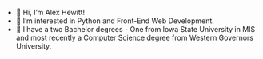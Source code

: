 - 👋 Hi, I’m Alex Hewitt!
- 👀 I’m interested in Python and Front-End Web Development.
- 🌱 I have a two Bachelor degrees - One from Iowa State University in MIS and most recently a Computer Science degree from Western Governors University.

<!---
hewittaj/hewittaj is a ✨ special ✨ repository because its `README.md` (this file) appears on your GitHub profile.
You can click the Preview link to take a look at your changes.
--->
